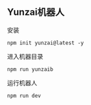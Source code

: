 ## Yunzai机器人

安装

```shell
npm init yunzai@latest -y
```

进入机器目录

```shell
npm run yunzaib
```

运行机器人

```shell
npm run dev
```
